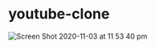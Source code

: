# youtube-clone

![Screen Shot 2020-11-03 at 11 53 40 pm](https://user-images.githubusercontent.com/87059373/124710504-092e6780-df3c-11eb-823e-796a7a77a6d5.png)
